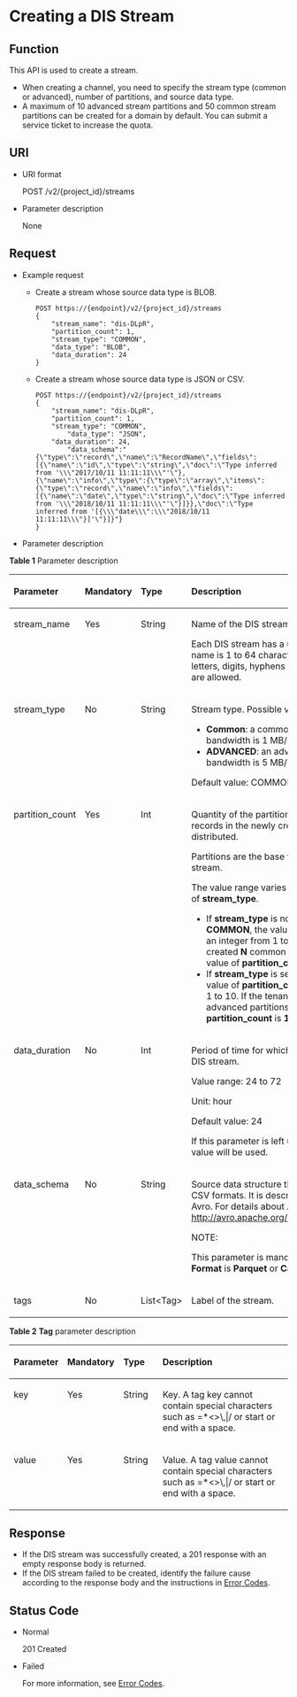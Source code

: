 # Creating a DIS Stream<a name="dis_02_0016_01"></a>

## Function<a name="section65332931172946"></a>

This API is used to create a stream.

-   When creating a channel, you need to specify the stream type \(common or advanced\), number of partitions, and source data type.
-   A maximum of 10 advanced stream partitions and 50 common stream partitions can be created for a domain by default. You can submit a service ticket to increase the quota.

## URI<a name="section47522773172946"></a>

-   URI format

    POST /v2/\{project\_id\}/streams

-   Parameter description

    None


## Request<a name="section16390157172946"></a>

-   Example request
    -   Create a stream whose source data type is BLOB.

        ```
        POST https://{endpoint}/v2/{project_id}/streams                
        {  
        	"stream_name": "dis-DLpR",
        	"partition_count": 1,
        	"stream_type": "COMMON",
        	"data_type": "BLOB",
        	"data_duration": 24
        } 
        ```

    -   Create a stream whose source data type is JSON or CSV.

        ```
        POST https://{endpoint}/v2/{project_id}/streams       
        {  
        	"stream_name": "dis-DLpR",
        	"partition_count": 1,
        	"stream_type": "COMMON",
                "data_type": "JSON",
        	"data_duration": 24,
                "data_schema":"{\"type\":\"record\",\"name\":\"RecordName\",\"fields\":[{\"name\":\"id\",\"type\":\"string\",\"doc\":\"Type inferred from '\\\"2017/10/11 11:11:11\\\"'\"},{\"name\":\"info\",\"type\":{\"type\":\"array\",\"items\":{\"type\":\"record\",\"name\":\"info\",\"fields\":[{\"name\":\"date\",\"type\":\"string\",\"doc\":\"Type inferred from '\\\"2018/10/11 11:11:11\\\"'\"}]}},\"doc\":\"Type inferred from '[{\\\"date\\\":\\\"2018/10/11 11:11:11\\\"}]'\"}]}"}
        }
        ```


-   Parameter description

**Table  1**  Parameter description

<a name="table6914317172946"></a>
<table><thead align="left"><tr id="row64574973172946"><th class="cellrowborder" valign="top" width="20.200000000000003%" id="mcps1.2.5.1.1"><p id="p63190347172946"><a name="p63190347172946"></a><a name="p63190347172946"></a>Parameter</p>
</th>
<th class="cellrowborder" valign="top" width="13.13%" id="mcps1.2.5.1.2"><p id="p18144457172946"><a name="p18144457172946"></a><a name="p18144457172946"></a>Mandatory</p>
</th>
<th class="cellrowborder" valign="top" width="14.14%" id="mcps1.2.5.1.3"><p id="p60414879172946"><a name="p60414879172946"></a><a name="p60414879172946"></a>Type</p>
</th>
<th class="cellrowborder" valign="top" width="52.53%" id="mcps1.2.5.1.4"><p id="p61767030172946"><a name="p61767030172946"></a><a name="p61767030172946"></a>Description</p>
</th>
</tr>
</thead>
<tbody><tr id="row37073525172946"><td class="cellrowborder" valign="top" width="20.200000000000003%" headers="mcps1.2.5.1.1 "><p id="p40068043111945"><a name="p40068043111945"></a><a name="p40068043111945"></a>stream_name</p>
</td>
<td class="cellrowborder" valign="top" width="13.13%" headers="mcps1.2.5.1.2 "><p id="p36879630172946"><a name="p36879630172946"></a><a name="p36879630172946"></a>Yes</p>
</td>
<td class="cellrowborder" valign="top" width="14.14%" headers="mcps1.2.5.1.3 "><p id="p34460023172946"><a name="p34460023172946"></a><a name="p34460023172946"></a>String</p>
</td>
<td class="cellrowborder" valign="top" width="52.53%" headers="mcps1.2.5.1.4 "><p id="p39798440172946"><a name="p39798440172946"></a><a name="p39798440172946"></a>Name of the DIS stream.</p>
<p id="p22641643172946"><a name="p22641643172946"></a><a name="p22641643172946"></a>Each DIS stream has a unique name. A stream name is 1 to 64 characters in length. Only letters, digits, hyphens (-), and underscores (_) are allowed.</p>
</td>
</tr>
<tr id="row1307269102511"><td class="cellrowborder" valign="top" width="20.200000000000003%" headers="mcps1.2.5.1.1 "><p id="p12179892102524"><a name="p12179892102524"></a><a name="p12179892102524"></a>stream_type</p>
</td>
<td class="cellrowborder" valign="top" width="13.13%" headers="mcps1.2.5.1.2 "><p id="p47047171102524"><a name="p47047171102524"></a><a name="p47047171102524"></a>No</p>
</td>
<td class="cellrowborder" valign="top" width="14.14%" headers="mcps1.2.5.1.3 "><p id="p52724495102524"><a name="p52724495102524"></a><a name="p52724495102524"></a>String</p>
</td>
<td class="cellrowborder" valign="top" width="52.53%" headers="mcps1.2.5.1.4 "><p id="p42825663102524"><a name="p42825663102524"></a><a name="p42825663102524"></a>Stream type. Possible values:</p>
<a name="ul46326651102524"></a><a name="ul46326651102524"></a><ul id="ul46326651102524"><li><strong id="b163104310403"><a name="b163104310403"></a><a name="b163104310403"></a>Common</strong>: a common stream. The bandwidth is 1 MB/s.</li><li><strong id="b125394018439"><a name="b125394018439"></a><a name="b125394018439"></a>ADVANCED</strong>: an advanced stream. The bandwidth is 5 MB/s.</li></ul>
<p id="p50948623102524"><a name="p50948623102524"></a><a name="p50948623102524"></a>Default value: COMMON</p>
</td>
</tr>
<tr id="row2448202172946"><td class="cellrowborder" valign="top" width="20.200000000000003%" headers="mcps1.2.5.1.1 "><p id="p4538411011203"><a name="p4538411011203"></a><a name="p4538411011203"></a>partition_count</p>
</td>
<td class="cellrowborder" valign="top" width="13.13%" headers="mcps1.2.5.1.2 "><p id="p23636991172946"><a name="p23636991172946"></a><a name="p23636991172946"></a>Yes</p>
</td>
<td class="cellrowborder" valign="top" width="14.14%" headers="mcps1.2.5.1.3 "><p id="p35548131172946"><a name="p35548131172946"></a><a name="p35548131172946"></a>Int</p>
</td>
<td class="cellrowborder" valign="top" width="52.53%" headers="mcps1.2.5.1.4 "><p id="p60826326172946"><a name="p60826326172946"></a><a name="p60826326172946"></a>Quantity of the partitions into which data records in the newly created DIS stream will be distributed.</p>
<p id="p22032301194636"><a name="p22032301194636"></a><a name="p22032301194636"></a>Partitions are the base throughput unit of a DIS stream.</p>
<p id="p38960612102828"><a name="p38960612102828"></a><a name="p38960612102828"></a>The value range varies depending on the value of <strong id="b4348325911350"><a name="b4348325911350"></a><a name="b4348325911350"></a>stream_type</strong>.</p>
<a name="ul33980650104610"></a><a name="ul33980650104610"></a><ul id="ul33980650104610"><li>If <strong id="b179473989710643"><a name="b179473989710643"></a><a name="b179473989710643"></a>stream_type</strong> is not specified or set to <strong id="b202544670110643"><a name="b202544670110643"></a><a name="b202544670110643"></a>COMMON</strong>, the value of <strong id="b178088510810643"><a name="b178088510810643"></a><a name="b178088510810643"></a>partition_count</strong> is an integer from 1 to 50. If the tenant has created <span class="parmvalue" id="parmvalue1061416132615"><a name="parmvalue1061416132615"></a><a name="parmvalue1061416132615"></a><b>N</b></span> common partitions, the maximum value of <strong id="b173276612210639"><a name="b173276612210639"></a><a name="b173276612210639"></a>partition_count </strong>is <span class="parmvalue" id="parmvalue48711829102617"><a name="parmvalue48711829102617"></a><a name="parmvalue48711829102617"></a><b>50-N</b></span>.</li><li>If <strong id="b82980614910635"><a name="b82980614910635"></a><a name="b82980614910635"></a>stream_type</strong> is set to <strong id="b188426244310635"><a name="b188426244310635"></a><a name="b188426244310635"></a>ADVANCED</strong>, the value of <strong id="b90569017510635"><a name="b90569017510635"></a><a name="b90569017510635"></a>partition_count</strong> is an integer from 1 to 10. If the tenant has created <span class="parmvalue" id="parmvalue202487120273"><a name="parmvalue202487120273"></a><a name="parmvalue202487120273"></a><b>N</b></span> advanced partitions, the maximum value of <strong id="b159321414810626"><a name="b159321414810626"></a><a name="b159321414810626"></a>partition_count</strong> is <span class="parmvalue" id="parmvalue15884222162715"><a name="parmvalue15884222162715"></a><a name="parmvalue15884222162715"></a><b>10-N</b></span>. </li></ul>
</td>
</tr>
<tr id="row333095551285"><td class="cellrowborder" valign="top" width="20.200000000000003%" headers="mcps1.2.5.1.1 "><p id="p1407596812815"><a name="p1407596812815"></a><a name="p1407596812815"></a>data_duration</p>
</td>
<td class="cellrowborder" valign="top" width="13.13%" headers="mcps1.2.5.1.2 "><p id="p6641159512815"><a name="p6641159512815"></a><a name="p6641159512815"></a>No</p>
</td>
<td class="cellrowborder" valign="top" width="14.14%" headers="mcps1.2.5.1.3 "><p id="p1063011912815"><a name="p1063011912815"></a><a name="p1063011912815"></a>Int</p>
</td>
<td class="cellrowborder" valign="top" width="52.53%" headers="mcps1.2.5.1.4 "><p id="p5573330712815"><a name="p5573330712815"></a><a name="p5573330712815"></a>Period of time for which data is retained in the DIS stream.</p>
<p id="p497023212840"><a name="p497023212840"></a><a name="p497023212840"></a>Value range: 24 to 72</p>
<p id="p1748320012910"><a name="p1748320012910"></a><a name="p1748320012910"></a>Unit: hour</p>
<p id="p990727512916"><a name="p990727512916"></a><a name="p990727512916"></a>Default value: 24</p>
<p id="p872929817555"><a name="p872929817555"></a><a name="p872929817555"></a>If this parameter is left unspecified, the default value will be used.</p>
</td>
</tr>
<tr id="row102205721711"><td class="cellrowborder" valign="top" width="20.200000000000003%" headers="mcps1.2.5.1.1 "><p id="p192255731718"><a name="p192255731718"></a><a name="p192255731718"></a>data_schema</p>
</td>
<td class="cellrowborder" valign="top" width="13.13%" headers="mcps1.2.5.1.2 "><p id="p1622185751715"><a name="p1622185751715"></a><a name="p1622185751715"></a>No</p>
</td>
<td class="cellrowborder" valign="top" width="14.14%" headers="mcps1.2.5.1.3 "><p id="p112225718177"><a name="p112225718177"></a><a name="p112225718177"></a>String</p>
</td>
<td class="cellrowborder" valign="top" width="52.53%" headers="mcps1.2.5.1.4 "><p id="p740411183810"><a name="p740411183810"></a><a name="p740411183810"></a>Source data structure that defines JOSN and CSV formats. It is described in the syntax of Avro. For details about Avro, see <a href="http://avro.apache.org/docs/current/#schemas" target="_blank" rel="noopener noreferrer">http://avro.apache.org/docs/current/#schemas</a>.</p>
<div class="note" id="note2764222193813"><a name="note2764222193813"></a><a name="note2764222193813"></a><span class="notetitle"> NOTE: </span><div class="notebody"><p id="p187645225387"><a name="p187645225387"></a><a name="p187645225387"></a>This parameter is mandatory when <strong id="b13288174616447"><a name="b13288174616447"></a><a name="b13288174616447"></a>Dump File Format</strong> is <strong id="b81179499443"><a name="b81179499443"></a><a name="b81179499443"></a>Parquet</strong> or <strong id="b12679135116443"><a name="b12679135116443"></a><a name="b12679135116443"></a>CarbonData</strong>.</p>
</div></div>
</td>
</tr>
<tr id="row16339173214299"><td class="cellrowborder" valign="top" width="20.200000000000003%" headers="mcps1.2.5.1.1 "><p id="p7356153219294"><a name="p7356153219294"></a><a name="p7356153219294"></a>tags</p>
</td>
<td class="cellrowborder" valign="top" width="13.13%" headers="mcps1.2.5.1.2 "><p id="p2356232112912"><a name="p2356232112912"></a><a name="p2356232112912"></a>No</p>
</td>
<td class="cellrowborder" valign="top" width="14.14%" headers="mcps1.2.5.1.3 "><p id="p6356153262917"><a name="p6356153262917"></a><a name="p6356153262917"></a>List&lt;Tag&gt;</p>
</td>
<td class="cellrowborder" valign="top" width="52.53%" headers="mcps1.2.5.1.4 "><p id="p5356123292916"><a name="p5356123292916"></a><a name="p5356123292916"></a>Label of the stream.</p>
</td>
</tr>
</tbody>
</table>

**Table  2** **Tag**  parameter description

<a name="table75941414193216"></a>
<table><thead align="left"><tr id="en-us_topic_0112442485_en-us_topic_0110707061_row2597110112415"><th class="cellrowborder" valign="top" width="13%" id="mcps1.2.5.1.1"><p id="en-us_topic_0112442485_en-us_topic_0110707061_p20597120152420"><a name="en-us_topic_0112442485_en-us_topic_0110707061_p20597120152420"></a><a name="en-us_topic_0112442485_en-us_topic_0110707061_p20597120152420"></a>Parameter</p>
</th>
<th class="cellrowborder" valign="top" width="14.000000000000002%" id="mcps1.2.5.1.2"><p id="en-us_topic_0112442485_en-us_topic_0110707061_p359718019240"><a name="en-us_topic_0112442485_en-us_topic_0110707061_p359718019240"></a><a name="en-us_topic_0112442485_en-us_topic_0110707061_p359718019240"></a>Mandatory</p>
</th>
<th class="cellrowborder" valign="top" width="15%" id="mcps1.2.5.1.3"><p id="en-us_topic_0112442485_en-us_topic_0110707061_p35978012418"><a name="en-us_topic_0112442485_en-us_topic_0110707061_p35978012418"></a><a name="en-us_topic_0112442485_en-us_topic_0110707061_p35978012418"></a>Type</p>
</th>
<th class="cellrowborder" valign="top" width="57.99999999999999%" id="mcps1.2.5.1.4"><p id="en-us_topic_0112442485_en-us_topic_0110707061_p3597160132417"><a name="en-us_topic_0112442485_en-us_topic_0110707061_p3597160132417"></a><a name="en-us_topic_0112442485_en-us_topic_0110707061_p3597160132417"></a>Description</p>
</th>
</tr>
</thead>
<tbody><tr id="en-us_topic_0112442485_en-us_topic_0110707061_row75973022419"><td class="cellrowborder" valign="top" width="13%" headers="mcps1.2.5.1.1 "><p id="en-us_topic_0112442485_en-us_topic_0110707061_p105973017245"><a name="en-us_topic_0112442485_en-us_topic_0110707061_p105973017245"></a><a name="en-us_topic_0112442485_en-us_topic_0110707061_p105973017245"></a>key</p>
</td>
<td class="cellrowborder" valign="top" width="14.000000000000002%" headers="mcps1.2.5.1.2 "><p id="en-us_topic_0112442485_en-us_topic_0110707061_p15982012410"><a name="en-us_topic_0112442485_en-us_topic_0110707061_p15982012410"></a><a name="en-us_topic_0112442485_en-us_topic_0110707061_p15982012410"></a>Yes</p>
</td>
<td class="cellrowborder" valign="top" width="15%" headers="mcps1.2.5.1.3 "><p id="en-us_topic_0112442485_en-us_topic_0110707061_p1598110182416"><a name="en-us_topic_0112442485_en-us_topic_0110707061_p1598110182416"></a><a name="en-us_topic_0112442485_en-us_topic_0110707061_p1598110182416"></a>String</p>
</td>
<td class="cellrowborder" valign="top" width="57.99999999999999%" headers="mcps1.2.5.1.4 "><p id="en-us_topic_0112442485_en-us_topic_0110707061_p13598140102410"><a name="en-us_topic_0112442485_en-us_topic_0110707061_p13598140102410"></a><a name="en-us_topic_0112442485_en-us_topic_0110707061_p13598140102410"></a>Key. A tag key cannot contain special characters such as =*&lt;&gt;\,|/ or start or end with a space.</p>
</td>
</tr>
<tr id="en-us_topic_0112442485_en-us_topic_0110707061_row145981052413"><td class="cellrowborder" valign="top" width="13%" headers="mcps1.2.5.1.1 "><p id="en-us_topic_0112442485_en-us_topic_0110707061_p1559880132414"><a name="en-us_topic_0112442485_en-us_topic_0110707061_p1559880132414"></a><a name="en-us_topic_0112442485_en-us_topic_0110707061_p1559880132414"></a>value</p>
</td>
<td class="cellrowborder" valign="top" width="14.000000000000002%" headers="mcps1.2.5.1.2 "><p id="en-us_topic_0112442485_en-us_topic_0110707061_p25981800247"><a name="en-us_topic_0112442485_en-us_topic_0110707061_p25981800247"></a><a name="en-us_topic_0112442485_en-us_topic_0110707061_p25981800247"></a>Yes</p>
</td>
<td class="cellrowborder" valign="top" width="15%" headers="mcps1.2.5.1.3 "><p id="en-us_topic_0112442485_en-us_topic_0110707061_p125981607243"><a name="en-us_topic_0112442485_en-us_topic_0110707061_p125981607243"></a><a name="en-us_topic_0112442485_en-us_topic_0110707061_p125981607243"></a>String</p>
</td>
<td class="cellrowborder" valign="top" width="57.99999999999999%" headers="mcps1.2.5.1.4 "><p id="en-us_topic_0112442485_en-us_topic_0110707061_p55984072416"><a name="en-us_topic_0112442485_en-us_topic_0110707061_p55984072416"></a><a name="en-us_topic_0112442485_en-us_topic_0110707061_p55984072416"></a>Value. A tag value cannot contain special characters such as =*&lt;&gt;\,|/ or start or end with a space.</p>
</td>
</tr>
</tbody>
</table>

## Response<a name="section6576977617376"></a>

-   If the DIS stream was successfully created, a 201 response with an empty response body is returned.
-   If the DIS stream failed to be created, identify the failure cause according to the response body and the instructions in  [Error Codes](error-codes.md).

## Status Code<a name="section2384767417376"></a>

-   Normal

    201 Created

-   Failed

    For more information, see  [Error Codes](error-codes.md).


